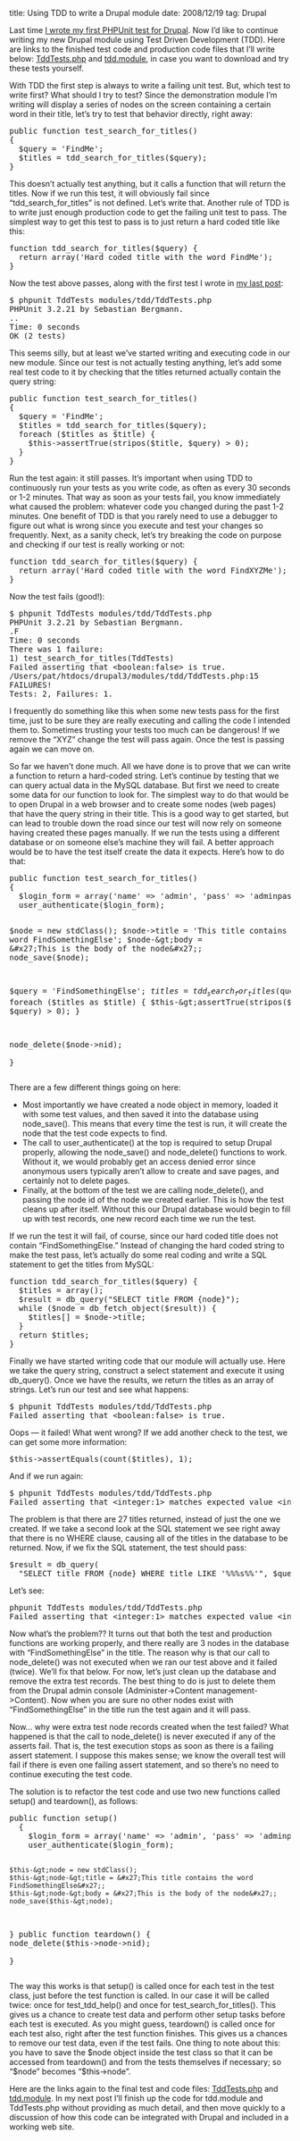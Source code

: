 title: Using TDD to write a Drupal module
date: 2008/12/19
tag: Drupal

<p>Last time <a href="http://patshaughnessy.net/2008/12/12/writing-your-first-phpunit-test-in-drupal">I wrote my first PHPUnit test for Drupal</a>. Now I&rsquo;d like to continue writing my new Drupal module using Test Driven Development (TDD). Here are links to the finished test code and production code files that I&rsquo;ll write below: <a href="http://patshaughnessy.net/assets/code/drupal-tdd-2/TddTests.php.txt">TddTests.php</a> and <a href="http://patshaughnessy.net/assets/code/drupal-tdd-2/tdd.module">tdd.module</a>, in case you want to download and try these tests yourself.</p>
<p>With TDD the first step is always to write a failing unit test. But, which test to write first? What should I try to test? Since the demonstration module I&rsquo;m writing will display a series of nodes on the screen containing a certain word in their title, let&rsquo;s try to test that behavior directly, right away:</p>
<pre>public function test_search_for_titles()
{
  $query = &#x27;FindMe&#x27;;
  $titles = tdd_search_for_titles($query);
}</pre>
<p>This doesn&rsquo;t actually test anything, but it calls a function that will return the titles. Now if we run this test, it will obviously fail since &ldquo;tdd_search_for_titles&rdquo; is not defined. Let&rsquo;s write that. Another rule of TDD is to write just enough production code to get the failing unit test to pass. The simplest way to get this test to pass is to just return a hard coded title like this:</p>
<pre>function tdd_search_for_titles($query) {
  return array(&#x27;Hard coded title with the word FindMe&#x27;);
}</pre>
<p>Now the test above passes, along with the first test I wrote in <a href="http://patshaughnessy.net/2008/12/12/writing-your-first-phpunit-test-in-drupal">my last post</a>:</p>
<pre>$ phpunit TddTests modules/tdd/TddTests.php 
PHPUnit 3.2.21 by Sebastian Bergmann.
..
Time: 0 seconds
OK (2 tests)</pre>
<p>This seems silly, but at least we&rsquo;ve started writing and executing code in our new module. Since our test is not actually testing anything, let&rsquo;s add some real test code to it by checking that the titles returned actually contain the query string:</p>
<pre>public function test_search_for_titles()
{
  $query = &#x27;FindMe&#x27;;
  $titles = tdd_search_for_titles($query);
  foreach ($titles as $title) {
    $this-&gt;assertTrue(stripos($title, $query) &gt; 0);
  }
}</pre>
<p>Run the test again: it still passes. It&rsquo;s important when using TDD to continuously run your tests as you write code, as often as every 30 seconds or 1-2 minutes. That way as soon as your tests fail, you know immediately what caused the problem: whatever code you changed during the past 1-2 minutes. One benefit of TDD is that you rarely need to use a debugger to figure out what is wrong since you execute and test your changes so frequently. Next, as a sanity check, let&rsquo;s try breaking the code on purpose and checking if our test is really working or not:</p>
<pre>function tdd_search_for_titles($query) {
  return array(&#x27;Hard coded title with the word FindXYZMe&#x27;);
}</pre>
<p>Now the test fails (good!):</p>
<pre>$ phpunit TddTests modules/tdd/TddTests.php
PHPUnit 3.2.21 by Sebastian Bergmann.
.F
Time: 0 seconds
There was 1 failure:
1) test_search_for_titles(TddTests)
Failed asserting that &lt;boolean:false&gt; is true.
/Users/pat/htdocs/drupal3/modules/tdd/TddTests.php:15
FAILURES!
Tests: 2, Failures: 1.</pre>
<p>I frequently do something like this when some new tests pass for the first time, just to be sure they are really executing and calling the code I intended them to. Sometimes trusting your tests too much can be dangerous! If we remove the &ldquo;XYZ&rdquo; change the test will pass again. Once the test is passing again we can move on.</p>
<p>So far we haven&rsquo;t done much. All we have done is to prove that we can write a function to return a hard-coded string. Let&rsquo;s continue by testing that we can query actual data in the MySQL database. But first we need to create some data for our function to look for. The simplest way to do that would be to open Drupal in a web browser and to create some nodes (web pages) that have the query string in their title. This is a good way to get started, but can lead to trouble down the road since our test will now rely on someone having created these pages manually. If we run the tests using a different database or on someone else&rsquo;s machine they will fail. A better approach would be to have the test itself create the data it expects. Here&rsquo;s how to do that:</p>
<pre>public function test_search_for_titles()
{
  $login_form = array(&#x27;name&#x27; =&gt; &#x27;admin&#x27;, &#x27;pass&#x27; =&gt; &#x27;adminpassword&#x27;);
  user_authenticate($login_form);
  
  $node = new stdClass();
  $node-&gt;title = &#x27;This title contains the word FindSomethingElse&#x27;;
  $node-&gt;body = &#x27;This is the body of the node&#x27;;
  node_save($node);

  $query = &#x27;FindSomethingElse&#x27;;
  $titles = tdd_search_for_titles($query);
  foreach ($titles as $title) {
    $this-&gt;assertTrue(stripos($title, $query) &gt; 0);
  }
  
  node_delete($node-&gt;nid);    
}</pre>
<p>There are a few different things going on here:
  <ul>
    <li>Most importantly we have created a node object in memory, loaded it with some test values, and then saved it into the database using node_save(). This means that every time the test is run, it will create the node that the test code expects to find.</li>
    <li>The call to user_authenticate() at the top is required to setup Drupal properly, allowing the node_save() and node_delete() functions to work. Without it, we would probably get an access denied error since anonymous users typically aren’t allow to create and save pages, and certainly not to delete pages.</li>
    <li>Finally, at the bottom of the test we are calling node_delete(), and passing the node id of the node we created earlier. This is how the test cleans up after itself. Without this our Drupal database would begin to fill up with test records, one new record each time we run the test.</li>
  </ul>
</p>
<p>If we run the test it will fail, of course, since our hard coded title does not contain &ldquo;FindSomethingElse.&rdquo; Instead of changing the hard coded string to make the test pass, let&rsquo;s actually do some real coding and write a SQL statement to get the titles from MySQL:</p>
<pre>function tdd_search_for_titles($query) {
  $titles = array();
  $result = db_query(&quot;SELECT title FROM {node}&quot;);
  while ($node = db_fetch_object($result)) {
    $titles[] = $node-&gt;title;
  }
  return $titles;
}</pre>
<p>Finally we have started writing code that our module will actually use. Here we take the query string, construct a select statement and execute it using db_query(). Once we have the results, we return the titles as an array of strings. Let&rsquo;s run our test and see what happens:</p>
<pre>$ phpunit TddTests modules/tdd/TddTests.php
Failed asserting that &lt;boolean:false&gt; is true.</pre>
<p>Oops &mdash; it failed! What went wrong? If we add another check to the test, we can get some more information:</p>
<pre>$this-&gt;assertEquals(count($titles), 1);</pre>
<p>And if we run again:</p>
<pre>$ phpunit TddTests modules/tdd/TddTests.php
Failed asserting that &lt;integer:1&gt; matches expected value &lt;integer:27&gt;.</pre>
<p>The problem is that there are 27 titles returned, instead of just the one we created. If we take a second look at the SQL statement we see right away that there is no WHERE clause, causing all of the titles in the database to be returned. Now, if we fix the SQL statement, the test should pass:</p>
<pre>$result = db_query(
  &quot;SELECT title FROM {node} WHERE title LIKE &#x27;%%%s%%&#x27;&quot;, $query);</pre>
<p>Let&rsquo;s see:</p>
<pre>phpunit TddTests modules/tdd/TddTests.php
Failed asserting that &lt;integer:1&gt; matches expected value &lt;integer:3&gt;</pre>
<p>Now what&rsquo;s the problem?? It turns out that both the test and production functions are working properly, and there really are 3 nodes in the database with &ldquo;FindSomethingElse&rdquo; in the title. The reason why is that our call to node_delete() was not executed when we ran our test above and it failed (twice). We&rsquo;ll fix that below. For now, let&rsquo;s just clean up the database and remove the extra test records. The best thing to do is just to delete them from the Drupal admin console (Administer-&gt;Content management-&gt;Content). Now when you are sure no other nodes exist with &ldquo;FindSomethingElse&rdquo; in the title run the test again and it will pass.</p>
<p>Now&hellip; why were extra test node records created when the test failed? What happened is that the call to node_delete() is never executed if any of the asserts fail. That is, the test execution stops as soon as there is a failing assert statement. I suppose this makes sense; we know the overall test will fail if there is even one failing assert statement, and so there&rsquo;s no need to continue executing the test code.</p>
<p>The solution is to refactor the test code and use two new functions called setup() and teardown(), as follows:</p>
<pre>public function setup()
  {
    $login_form = array(&#x27;name&#x27; =&gt; &#x27;admin&#x27;, &#x27;pass&#x27; =&gt; &#x27;adminpassword&#x27;);
    user_authenticate($login_form);

    $this-&gt;node = new stdClass();
    $this-&gt;node-&gt;title = &#x27;This title contains the word FindSomethingElse&#x27;;
    $this-&gt;node-&gt;body = &#x27;This is the body of the node&#x27;;
    node_save($this-&gt;node);    
  }
public function teardown()
  {
    node_delete($this-&gt;node-&gt;nid);  
  }</pre>
<p>The way this works is that setup() is called once for each test in the test class, just before the test function is called. In our case it will be called twice: once for test_tdd_help() and once for test_search_for_titles(). This gives us a chance to create test data and perform other setup tasks before each test is executed. As you might guess, teardown() is called once for each test also, right after the test function finishes. This gives us a chances to remove our test data, even if the test fails. One thing to note about this: you have to save the $node object inside the test class so that it can be accessed from teardown() and from the tests themselves if necessary; so &ldquo;$node&rdquo; becomes &ldquo;$this-&gt;node&rdquo;.</p>
<p>Here are the links again to the final test and code files: <a href="http://patshaughnessy.net/assets/code/drupal-tdd-2/TddTests.php.txt">TddTests.php</a> and <a href="http://patshaughnessy.net/assets/code/drupal-tdd-2/tdd.module">tdd.module</a>. In my next post I&rsquo;ll finish up the code for tdd.module and TddTests.php without providing as much detail, and then move quickly to a discussion of how this code can be integrated with Drupal and included in a working web site.</p>
